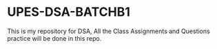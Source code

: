 # UPES-DSA-BATCHB1
This is my repository for DSA, All the Class Assignments and Questions practice will be done in this repo.
